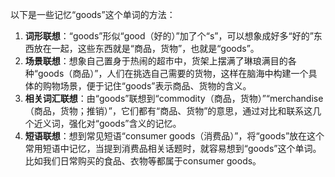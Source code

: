 以下是一些记忆“goods”这个单词的方法：
1. **词形联想**：“goods”形似“good（好的）”加了个“s”，可以想象成好多“好的”东西放在一起，这些东西就是“商品，货物”，也就是“goods”。
2. **场景联想**：想象自己置身于热闹的超市中，货架上摆满了琳琅满目的各种“goods（商品）”，人们在挑选自己需要的货物，这样在脑海中构建一个具体的购物场景，便于记住“goods”表示商品、货物的含义。 
3. **相关词汇联想**：由“goods”联想到“commodity（商品，货物）”“merchandise（商品，货物；推销）”，它们都有“商品、货物”的意思，通过对比和联系这几个近义词，强化对“goods”含义的记忆。 
4. **短语联想**：想到常见短语“consumer goods（消费品）”，将“goods”放在这个常用短语中记忆，当提到消费品相关话题时，就容易想到“goods”这个单词。 比如我们日常购买的食品、衣物等都属于consumer goods。 